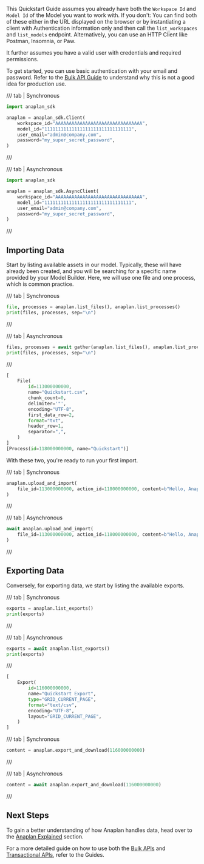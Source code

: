 This Quickstart Guide assumes you already have both the `Workspace Id` and `Model Id` of the Model you want to work
with. If you don't: You can find both of these either in the URL displayed on the browser or by instantiating a client
with Authentication information only and then call the `list_workspaces` and `list_models` endpoint. Alternatively, you
can use an HTTP Client like Postman, Insomnia, or Paw.

It further assumes you have a valid user with credentials and required permissions.

To get started, you can use basic authentication with your email and password. Refer to
the [Bulk API Guide](guides/bulk.md#instantiate-a-client) to understand why this is not a good idea for production use.

/// tab | Synchronous

```python
import anaplan_sdk

anaplan = anaplan_sdk.Client(
    workspace_id="AAAAAAAAAAAAAAAAAAAAAAAAAAAAAAAA",
    model_id="11111111111111111111111111111111",
    user_email="admin@company.com",
    password="my_super_secret_password",
)
```

///

/// tab | Asynchronous

```python
import anaplan_sdk

anaplan = anaplan_sdk.AsyncClient(
    workspace_id="AAAAAAAAAAAAAAAAAAAAAAAAAAAAAAAA",
    model_id="11111111111111111111111111111111",
    user_email="admin@company.com",
    password="my_super_secret_password",
)
```

///

## Importing Data

Start by listing available assets in our model. Typically, these will have already been created, and you will be
searching for a specific name provided by your Model Builder. Here, we will use one file and one process, which is
common practice.

/// tab | Synchronous

```python
file, processes = anaplan.list_files(), anaplan.list_processes()
print(files, processes, sep="\n")
```

///

/// tab | Asynchronous

```python
files, processes = await gather(anaplan.list_files(), anaplan.list_processes())
print(files, processes, sep="\n")
```

///

```python
[
    File(
        id=113000000000,
        name="Quickstart.csv",
        chunk_count=0,
        delimiter='"',
        encoding="UTF-8",
        first_data_row=2,
        format="txt",
        header_row=1,
        separator=",",
    )
]
[Process(id=118000000000, name="Quickstart")]
```

With these two, you're ready to run your first import.

/// tab | Synchronous

```python
anaplan.upload_and_import(
    file_id=113000000000, action_id=118000000000, content=b"Hello, Anaplan!"
)
```

///

/// tab | Asynchronous

```python
await anaplan.upload_and_import(
    file_id=113000000000, action_id=118000000000, content=b"Hello, Anaplan!"
)
```

///

## Exporting Data

Conversely, for exporting data, we start by listing the available exports.

/// tab | Synchronous

```python
exports = anaplan.list_exports()
print(exports)
```

///

/// tab | Asynchronous

```python
exports = await anaplan.list_exports()
print(exports)
```

///

```python
[
    Export(
        id=116000000000,
        name="Quickstart Export",
        type="GRID_CURRENT_PAGE",
        format="text/csv",
        encoding="UTF-8",
        layout="GRID_CURRENT_PAGE",
    )
]
```

/// tab | Synchronous

```python
content = anaplan.export_and_download(116000000000)
```

///

/// tab | Asynchronous

```python
content = await anaplan.export_and_download(116000000000)
```

///

## Next Steps

To gain a better understanding of how Anaplan handles data, head over to the [Anaplan Explained](anaplan_explained.md)
section.

For a more detailed guide on how to use both the [Bulk APIs](guides/bulk.md)
and [Transactional APIs](guides/transactional.md), refer
to the Guides.
